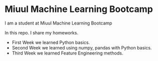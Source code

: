 # Miuul Machine Learning Bootcamp

I am a student at Miuul Machine Learning Bootcamp

In this repo. I share my homeworks.

* First Week we learned Python basics.
* Second Week we learned using numpy, pandas with Python basics.
* Third Week we learned Feature Engineering methods.
